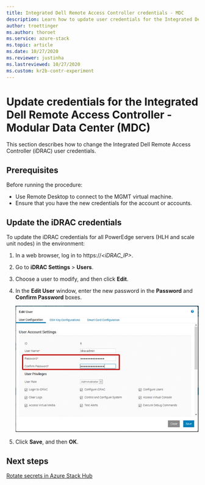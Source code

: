 ```yaml
---
title: Integrated Dell Remote Access Controller credentials - MDC
description: Learn how to update user credentials for the Integrated Dell Remote Access Controller (iDRAC) in a Modular Data Center using Remote Desktop.
author: troettinger
ms.author: thoroet
ms.service: azure-stack
ms.topic: article
ms.date: 10/27/2020
ms.reviewer: justinha
ms.lastreviewed: 10/27/2020
ms.custom: kr2b-contr-experiment
---
```


# Update credentials for the Integrated Dell Remote Access Controller - Modular Data Center (MDC)

This section describes how to change the Integrated Dell Remote Access Controller (iDRAC) user credentials. 

## Prerequisites

Before running the procedure: 

- Use Remote Desktop to connect to the MGMT virtual machine. 
- Ensure that you have the new credentials for the account or accounts. 
 
## Update the iDRAC credentials

To update the iDRAC credentials for all PowerEdge servers (HLH and scale unit nodes) in the environment:

1. In a web browser, log in to https:\//*\<iDRAC_IP\>*.
1. Go to **iDRAC Settings** > **Users**. 
1. Choose a user to modify, and then click **Edit**. 
1. In the **Edit User** window, enter the new password in the **Password** and **Confirm Password** boxes. 

   ![Screenshot of the Edit User window showing the User Configuration tab. The password and confirm password fields are circled. Save is selected.](../operator/media/idrac-credentials/enter-user.png)

1. Click **Save**, and then **OK**. 

## Next steps

[Rotate secrets in Azure Stack Hub](../../operator/azure-stack-rotate-secrets.md)